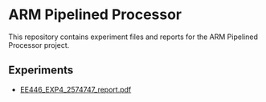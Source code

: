 # ARM Pipelined Processor

This repository contains experiment files and reports for the ARM Pipelined Processor project.

## Experiments

- [EE446_EXP4_2574747_report.pdf](.EE446_EXP4_2574747_report.pdf.pdf)
